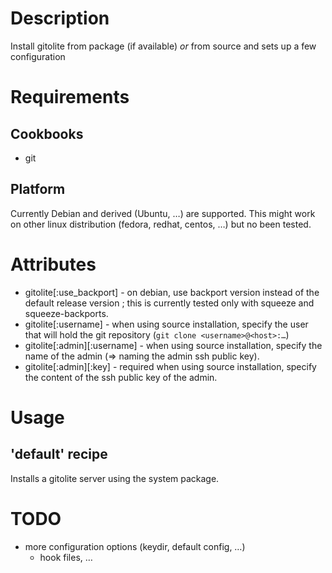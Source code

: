 # Description

Install gitolite from package (if available) *or* from source and sets up a few
configuration

# Requirements

## Cookbooks

* git

## Platform

Currently Debian and derived (Ubuntu, …) are supported. This might work on other
linux distribution (fedora, redhat, centos, …) but no been tested.

# Attributes

* gitolite[:use_backport] - on debian, use backport version instead of the default
release version ; this is currently tested only with squeeze and squeeze-backports.
* gitolite[:username] - when using source installation, specify the user that will
hold the git repository (`git clone <username>@<host>:…`)
* gitolite[:admin][:username] - when using source installation, specify the name of
the admin (=> naming the admin ssh public key).
* gitolite[:admin][:key] - required when using source installation, specify the
content of the ssh public key of the admin.

# Usage

## 'default' recipe

Installs a gitolite server using the system package.

# TODO

* more configuration options (keydir, default config, …)
  * hook files, …
